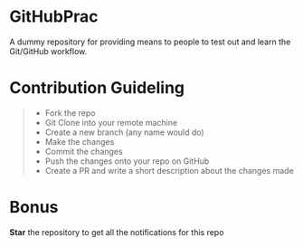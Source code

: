 # GitHubPrac
A dummy repository for providing means to people to test out and learn the Git/GitHub workflow.

# Contribution Guideling
> - Fork the repo 
> - Git Clone into your remote machine
> - Create a new branch (any name would do)
> - Make the changes
> - Commit the changes
> - Push the changes onto your repo on GitHub
> - Create a PR and write a short description about the changes made

# Bonus
**Star** the repository to get all the notifications for this repo
